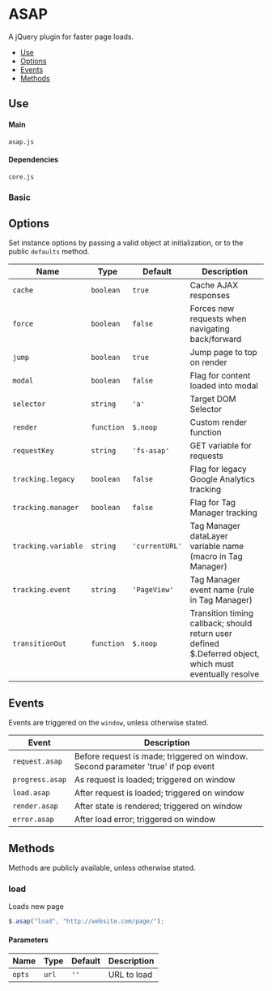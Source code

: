 # ASAP

A jQuery plugin for faster page loads.

* [Use](#use)
* [Options](#options)
* [Events](#events)
* [Methods](#methods)

## Use 

#### Main

```markup
asap.js
```

#### Dependencies

```markup
core.js
```

### Basic


## Options

Set instance options by passing a valid object at initialization, or to the public `defaults` method.

| Name | Type | Default | Description |
| --- | --- | --- | --- |
| `cache` | `boolean` | `true` | Cache AJAX responses |
| `force` | `boolean` | `false` | Forces new requests when navigating back/forward |
| `jump` | `boolean` | `true` | Jump page to top on render |
| `modal` | `boolean` | `false` | Flag for content loaded into modal |
| `selector` | `string` | `'a'` | Target DOM Selector |
| `render` | `function` | `$.noop` | Custom render function |
| `requestKey` | `string` | `'fs-asap'` | GET variable for requests |
| `tracking.legacy` | `boolean` | `false` | Flag for legacy Google Analytics tracking |
| `tracking.manager` | `boolean` | `false` | Flag for Tag Manager tracking |
| `tracking.variable` | `string` | `'currentURL'` | Tag Manager dataLayer variable name (macro in Tag Manager) |
| `tracking.event` | `string` | `'PageView'` | Tag Manager event name (rule in Tag Manager) |
| `transitionOut` | `function` | `$.noop` | Transition timing callback; should return user defined $.Deferred object, which must eventually resolve |

## Events

Events are triggered on the `window`, unless otherwise stated.

| Event | Description |
| --- | --- |
| `request.asap` | Before request is made; triggered on window. Second parameter 'true' if pop event |
| `progress.asap` | As request is loaded; triggered on window |
| `load.asap` | After request is loaded; triggered on window |
| `render.asap` | After state is rendered; triggered on window |
| `error.asap` | After load error; triggered on window |

## Methods

Methods are publicly available, unless otherwise stated.

### load

Loads new page

```javascript
$.asap("load", "http://website.com/page/");
```

#### Parameters

| Name | Type | Default | Description |
| --- | --- | --- | --- |
| `opts` | `url` | `''` | URL to load |

